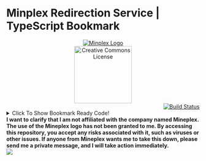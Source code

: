 <!DOCTYPE html>

# Minplex Redirection Service | TypeScript Bookmark

<body> <!-- ???? Why Red? -->
  <div align="center">
    <a href = "https://www.mineplex.com"> 
    <img src="https://www.mineplex.com/assets/www-mp/img/footer/footer_fulllogo.png" alt="Minplex Logo"/>
    </a>
    
  </div>

  <div align="center">
    <a rel="license" href="https://creativecommons.org/publicdomain/zero/1.0/">
      <img width=150px alt="Creative Commons License" style="border-width:0" src="https://mirrors.creativecommons.org/presskit/buttons/88x31/png/cc-zero.png" />
    </a>
  </div>
  
  <div align="right">
      <a href="https://github.com/CoolGuy986/Minplex-Redirect-TS/actions/workflows/build.yml">
        <img src="https://github.com/CoolGuy986/Minplex-Redirect-TS/actions/workflows/build.yml/badge.svg" alt="Build Status"/>
      </a>
  </div>  
  
  <div>
    <details>
      <summary>
        Click To Show Bookmark Ready Code!
      </summary>
```
      
      javascript:(function()%7B"use strict"%3Bconst Site %3D document.location.href%3Bconst API %3D 'https%3A%2F%2Fwww.mineplex.com%2Fredirect%2F%3Fto%3D'%3Bconst BotaEncoded %3D API %2B '%2527' %2B btoa(Site) %2B '%2527'%3Bconst Errors %3D %7B%5B1%5D%3A "DOMException%3A HTTP sites are not supported please see the developer console for the link!"%2C%5B2%5D%3A "DOMException%3A Could not write to clipboard. Please allow clipboard access%2C or try another web browser."%2C%5B3%5D%3A "DOMException%3A Please Return To The Document And Click Anywhere%2C Before A Security Error Happens."%2C%5B4%5D%3A "Yay%2C Successfuly Copied!"%7D%3Basync function WriteToClipboard(Url) %7Bif (document.location.protocol %3D%3D 'http%3A')return alert(Errors%5B1%5D %2B %60%5Cn%24%7BUrl%7D%60)%3Bconst Results %3D new Promise((resolve%2C reject) %3D> %7Basync function Clicked() %7Btry %7Bawait navigator.clipboard.writeText(Url)%3B%7Dcatch (err) %7Balert(Errors%5B2%5D)%3Breject(false)%3B%7D%3Bdocument.removeEventListener('click'%2C Clicked)%3Bresolve(true)%3B%7D%3Bdocument.addEventListener('click'%2C Clicked)%3Balert(Errors%5B3%5D)%3Bconsole.warn(Errors%5B3%5D)%3B%7D)%3Bif (await Results %3D%3D true)alert(Errors%5B4%5D)%3Breturn await Results%3B%7D%3BWriteToClipboard(BotaEncoded)%3Bconsole.log(BotaEncoded)%7D)()
<!-- Stop Code Block Here -->
      
  </details>
  </div>
</body>
<b>I want to clarify that I am not affiliated with the company named Mineplex. The use of the Mineplex logo has not been granted to me. By accessing this repository, you accept any risks associated with it, such as viruses or other issues. If anyone from Mineplex wants me to take this down, please send me a private message, and I will take action immediately.
</b>
<footer>
<img src="https://www.mineplex.com/assets/www-mp/img/header/parallaxheader_layer0.jpg"/>
</footer>
<!-- Last Updated 4/18/2023 -->
